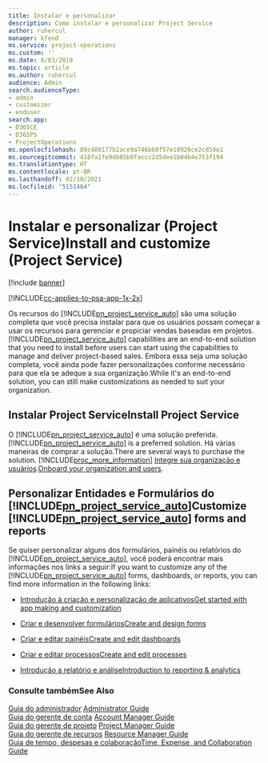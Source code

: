 ```yaml
---
title: Instalar e personalizar
description: Como instalar e personalizar Project Service
author: ruhercul
manager: kfend
ms.service: project-operations
ms.custom: ''
ms.date: 8/03/2018
ms.topic: article
ms.author: ruhercul
audience: Admin
search.audienceType:
- admin
- customizer
- enduser
search.app:
- D365CE
- D365PS
- ProjectOperations
ms.openlocfilehash: 89c480177b2ace9a746b60f57e10926ce2cd59e1
ms.sourcegitcommit: 418fa1fe9d605b8faccc2d5dee1b04b4e753f194
ms.translationtype: HT
ms.contentlocale: pt-BR
ms.lasthandoff: 02/10/2021
ms.locfileid: "5151464"
---
```

# <a name="install-and-customize-project-service"></a><span data-ttu-id="34263-103">Instalar e personalizar (Project Service)</span><span class="sxs-lookup"><span data-stu-id="34263-103">Install and customize (Project Service)</span></span>

[!include [banner](../includes/psa-now-project-operations.md)]

[!INCLUDE[cc-applies-to-psa-app-1x-2x](../includes/cc-applies-to-psa-app-1x-2x.md)]

<span data-ttu-id="34263-104">Os recursos do [!INCLUDE[pn_project_service_auto](../includes/pn-project-service-auto.md)] são uma solução completa que você precisa instalar para que os usuários possam começar a usar os recursos para gerenciar e propiciar vendas baseadas em projetos.</span><span class="sxs-lookup"><span data-stu-id="34263-104">[!INCLUDE[pn_project_service_auto](../includes/pn-project-service-auto.md)] capabilities are an end-to-end solution that you need to install before users can start using the capabilities to manage and deliver project-based sales.</span></span> <span data-ttu-id="34263-105">Embora essa seja uma solução completa, você ainda pode fazer personalizações conforme necessário para que ela se adeque a sua organização.</span><span class="sxs-lookup"><span data-stu-id="34263-105">While it's an end-to-end solution, you can still make customizations as needed to suit your organization.</span></span>  
<!-- TODO: I expect to find the information on how to get and install this here. Please find that and add it here. Same for Project Service.--> 
  
## <a name="install-project-service"></a><span data-ttu-id="34263-106">Instalar Project Service</span><span class="sxs-lookup"><span data-stu-id="34263-106">Install Project Service</span></span>  
 <span data-ttu-id="34263-107">O [!INCLUDE[pn_project_service_auto](../includes/pn-project-service-auto.md)] é uma solução preferida.</span><span class="sxs-lookup"><span data-stu-id="34263-107">[!INCLUDE[pn_project_service_auto](../includes/pn-project-service-auto.md)] is a preferred solution.</span></span> <span data-ttu-id="34263-108">Há várias maneiras de comprar a solução.</span><span class="sxs-lookup"><span data-stu-id="34263-108">There are several ways to purchase the solution.</span></span> [!INCLUDE[proc_more_information](../includes/proc-more-information.md)] <span data-ttu-id="34263-109">[Integre sua organização e usuários](https://docs.microsoft.com/dynamics365/customerengagement/on-premises/admin/onboard-your-organization-and-users-to-dynamics-365-online).</span><span class="sxs-lookup"><span data-stu-id="34263-109">[Onboard your organization and users](https://docs.microsoft.com/dynamics365/customerengagement/on-premises/admin/onboard-your-organization-and-users-to-dynamics-365-online).</span></span>  
  
## <a name="customize-pn_project_service_auto-forms-and-reports"></a><span data-ttu-id="34263-110">Personalizar Entidades e Formulários do [!INCLUDE[pn_project_service_auto](../includes/pn-project-service-auto.md)]</span><span class="sxs-lookup"><span data-stu-id="34263-110">Customize [!INCLUDE[pn_project_service_auto](../includes/pn-project-service-auto.md)] forms and reports</span></span>  
 <span data-ttu-id="34263-111">Se quiser personalizar alguns dos formulários, painéis ou relatórios do [!INCLUDE[pn_project_service_auto](../includes/pn-project-service-auto.md)], você poderá encontrar mais informações nos links a seguir:</span><span class="sxs-lookup"><span data-stu-id="34263-111">If you want to customize any of the [!INCLUDE[pn_project_service_auto](../includes/pn-project-service-auto.md)] forms, dashboards, or reports, you can find more information in the following links:</span></span>  
  
- [<span data-ttu-id="34263-112">Introdução à criação e personalização de aplicativos</span><span class="sxs-lookup"><span data-stu-id="34263-112">Get started with app making and customization</span></span>](https://docs.microsoft.com/dynamics365/customerengagement/on-premises/customize/getting-started-customization)  
  
- [<span data-ttu-id="34263-113">Criar e desenvolver formulários</span><span class="sxs-lookup"><span data-stu-id="34263-113">Create and design forms</span></span>](https://docs.microsoft.com/dynamics365/customerengagement/on-premises/customize/create-design-forms)  
  
- [<span data-ttu-id="34263-114">Criar e editar painéis</span><span class="sxs-lookup"><span data-stu-id="34263-114">Create and edit dashboards</span></span>](https://docs.microsoft.com/dynamics365/customerengagement/on-premises/customize/create-edit-dashboards)  
  
- [<span data-ttu-id="34263-115">Criar e editar processos</span><span class="sxs-lookup"><span data-stu-id="34263-115">Create and edit processes</span></span>](https://docs.microsoft.com/dynamics365/customerengagement/on-premises/customize/guide-staff-through-common-tasks-processes)  
  
- [<span data-ttu-id="34263-116">Introdução a relatório e análise</span><span class="sxs-lookup"><span data-stu-id="34263-116">Introduction to reporting & analytics</span></span>](https://docs.microsoft.com/dynamics365/customerengagement/on-premises/analytics/reporting-analytics-with-dynamics-365)  
  
### <a name="see-also"></a><span data-ttu-id="34263-117">Consulte também</span><span class="sxs-lookup"><span data-stu-id="34263-117">See Also</span></span>  
 <span data-ttu-id="34263-118">[Guia do administrador](../psa/admin-guide.md) </span><span class="sxs-lookup"><span data-stu-id="34263-118">[Administrator Guide](../psa/admin-guide.md) </span></span>  
 <span data-ttu-id="34263-119">[Guia do gerente de conta](../psa/account-manager-guide.md) </span><span class="sxs-lookup"><span data-stu-id="34263-119">[Account Manager Guide](../psa/account-manager-guide.md) </span></span>  
 <span data-ttu-id="34263-120">[Guia do gerente de projeto](../psa/project-manager-guide.md) </span><span class="sxs-lookup"><span data-stu-id="34263-120">[Project Manager Guide](../psa/project-manager-guide.md) </span></span>  
 <span data-ttu-id="34263-121">[Guia do gerente de recursos](../psa/resource-manager-guide.md) </span><span class="sxs-lookup"><span data-stu-id="34263-121">[Resource Manager Guide](../psa/resource-manager-guide.md) </span></span>  
 [<span data-ttu-id="34263-122">Guia de tempo, despesas e colaboração</span><span class="sxs-lookup"><span data-stu-id="34263-122">Time, Expense, and Collaboration Guide</span></span>](../psa/time-expense-collaboration-guide.md)
